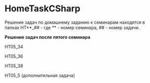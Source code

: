 # HomeTaskCSharp
Решение задач по домашнему заданию к семинарам находятся в папках HT**_## - где ** - номер семинара, ## - номер задачи.

**Решение задач после пятого семинара**

HT05_34

HT05_36

HT05_38

HT05_5 (дополнительная задача)

